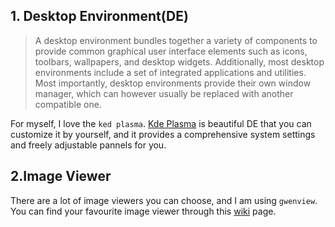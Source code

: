 ## 1. Desktop Environment(DE)
> A desktop environment bundles together a variety of components to provide common graphical user interface elements such as icons, toolbars, wallpapers, and desktop widgets. Additionally, most desktop environments include a set of integrated applications and utilities. Most importantly, desktop environments provide their own window manager, which can however usually be replaced with another compatible one.

For myself, I love the `ked plasma`. [Kde Plasma](https://kde.org/plasma-desktop/) is beautiful DE that you can customize it by yourself, and it provides a comprehensive system settings and freely adjustable pannels for you. 

## 2.Image Viewer
There are a lot of image viewers you can choose, and I am using `gwenview`. You can find your favourite image viewer through this [wiki](https://wiki.archlinux.org/index.php/List_of_applications/Multimedia#Image_viewers) page.
